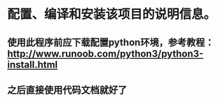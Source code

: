# 配置、编译和安装该项目的说明信息。
## 使用此程序前应下载配置python环境，参考教程：http://www.runoob.com/python3/python3-install.html
## 之后直接使用代码文档就好了
